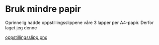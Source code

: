 # Bruk mindre papir

Oprinnelig hadde oppstillingsslippene våre 3 lapper per A4-papir.
Derfor laget jeg denne

[oppstillingsslipp.png](oppstillingsslipp.png)
